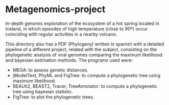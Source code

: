 # Metagenomics-project
In-depth genomic exploration of the ecosystem of a hot spring located in Iceland, in which episodes of high temperature (close to 90º) occur coinciding with regular activities in a nearby volcano.



This directory also has a PDF (Phylogeny) written in spanish with a detailed pipeline of a different project, related with the subject, consisting on the phylogenetic analysis of viral genomes comparing the maximum likelihood and bayesian estimation methods. The programs used were:
  - MEGA: to assess genetic distances.
  - jModelTest, PhyML and FigTree: to compute a phylogenetic tree using maximum likelihood.
  - BEAUti2, BEAST2, Tracer, TreeAnnotator: to compute a phylogenetic tree using bayesian statistic.
  - FigTree: to plot the phylogenetic trees.

